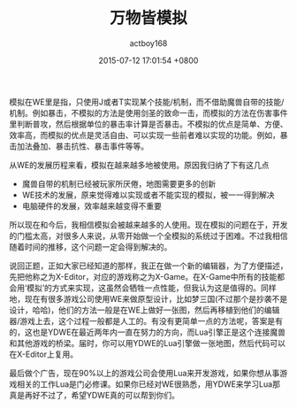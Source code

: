﻿---
layout: post
title: "万物皆模拟"
date: 2015-07-12 17:01:54 +0800
comments: true
author: actboy168
categories: X-Editor
---

模拟在WE里是指，只使用J或者T实现某个技能/机制，而不借助魔兽自带的技能/机制。例如暴击，不模拟的方法是使用剑圣的致命一击，而模拟的方法在伤害事件里判断普攻，然后根据单位的暴击率计算是否暴击。不模拟的优点是简单、方便、效率高，而模拟的优点是灵活自由、可以实现一些前者难以实现的功能。例如，暴击加法叠加、暴击抗性、暴击事件等等。

<!-- more -->

从WE的发展历程来看，模拟在越来越多地被使用。原因我归纳了下有这几点
* 魔兽自带的机制已经被玩家所厌倦，地图需要更多的创新
* WE技术的发展，原来觉得难以实现或者不能实现的模拟，被一一得到解决
* 电脑硬件的发展，效率越来越变得不重要

所以现在和今后，我相信模拟会被越来越多的人使用。现在模拟的问题在于，开发的门槛太高，对很多人来说，从零开始做一个全模拟的系统过于困难。不过我相信随着时间的推移，这个问题一定会得到解决的。

说回正题，正如大家已经知道的那样，我正在做一个新的编辑器，为了方便描述，先把他称之为X-Editor，对应的游戏称之为X-Game。在X-Game中所有的技能都会用‘模拟’的方式来实现，这虽然会牺牲一点性能，但我认为这是值得的。同样地，现在有很多游戏公司使用WE来做原型设计，比如梦三国(不过那个是抄袭不是设计，哈哈)，他们的方法一般是在WE上做好一张图，然后再移植到他们的编辑器/游戏上去，这个过程一般都是人工的。有没有更简单一点的方法呢，答案是有的，这也是YDWE在最近两年内一直在努力的方向，而Lua引擎正是这个连接魔兽和其他游戏的桥梁。届时，你可以用YDWE的Lua引擎做一张地图，然后代码可以在X-Editor上复用。

最后做个广告，现在90%以上的游戏公司会使用Lua来开发游戏，如果你想从事游戏相关的工作Lua是门必修课。如果你已经对WE很熟悉，用YDWE来学习Lua那真是再好不过了，希望YDWE真的可以帮到你们。
